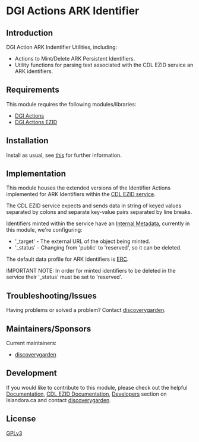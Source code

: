 # DGI Actions ARK Identifier

## Introduction

DGI Action ARK Indentifier Utilities, including:
* Actions to Mint/Delete ARK Persistent Identifiers.
* Utility functions for parsing text associated with the CDL EZID service an ARK identifiers.

## Requirements

This module requires the following modules/libraries:

* [DGI Actions](https://github.com/discoverygarden/dgi_actions)
* [DGI Actions EZID](https://github.com/discoverygarden/dgi_actions/modules/dgi_actions_ezid)

## Installation

Install as usual, see
[this](https://www.drupal.org/docs/extending-drupal/installing-modules) for
further information.

## Implementation

This module houses the extended versions of the Identifier Actions implemented
for ARK Identifiers within the [CDL EZID service](https://ezid.cdlib.org/doc/apidoc.html).

The CDL EZID service expects and sends data in string of keyed values separated by colons
and separate key-value pairs separated by line breaks.

Identifiers minted within the service have an [Internal Metadata](https://ezid.cdlib.org/doc/apidoc.html#internal-metadata),
currently in this module, we're configuring:
 * '\_target' - The external URL of the object being minted.
 * '\_status' - Changing from 'public' to 'reserved', so it can be deleted.

The default data profile for ARK Identifiers is [ERC](https://ezid.cdlib.org/doc/apidoc.html#profile-erc).

IMPORTANT NOTE: In order for minted identifiers to be deleted in the service their '\_status'
must be set to 'reserved'.

## Troubleshooting/Issues

Having problems or solved a problem? Contact
[discoverygarden](http://support.discoverygarden.ca).

## Maintainers/Sponsors

Current maintainers:

* [discoverygarden](http://www.discoverygarden.ca)

## Development

If you would like to contribute to this module, please check out the helpful
[Documentation](https://github.com/Islandora/islandora/wiki#wiki-documentation-for-developers),
[CDL EZID Documentation](https://ezid.cdlib.org/doc/apidoc.html),
[Developers](http://islandora.ca/developers) section on Islandora.ca and
contact [discoverygarden](http://support.discoverygarden.ca).

## License

[GPLv3](http://www.gnu.org/licenses/gpl-3.0.txt)
